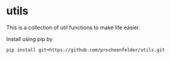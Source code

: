 # utils

This is a collection of util functions to make life easier.

Install using pip by

    pip install git+https://github.com/prschoenfelder/utils.git
